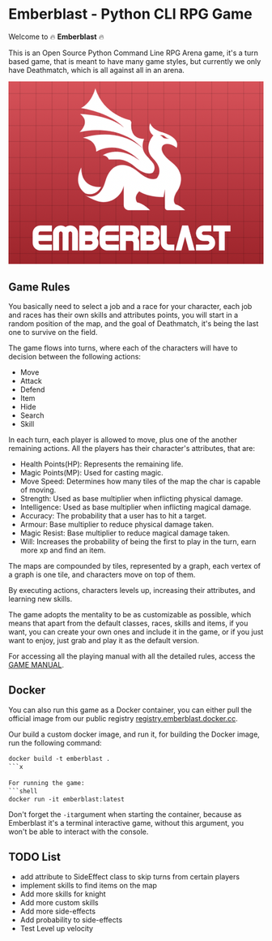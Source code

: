 # Emberblast - Python CLI RPG Game

Welcome to 🔥 **Emberblast**  🔥

This is an Open Source Python Command Line RPG Arena game, it's a turn based game, that is meant
to have many game styles, but currently we only have Deathmatch, which is all against all in an 
arena.

![emberfire](./project/img/emberblast.png)

## Game Rules

You basically need to select a job and a race for your character, each job and races
has their own skills and attributes points, you will start in a random position of the map,
and the goal of Deathmatch, it's being the last one to survive on the field.

The game flows into turns, where each of the characters will have to decision between the following actions:
- Move
- Attack
- Defend
- Item
- Hide
- Search
- Skill

In each turn, each player is allowed to move, plus one of the another remaining actions.
All the players has their character's attributes, that are:
- Health Points(HP): Represents the remaining life.
- Magic Points(MP): Used for casting magic.
- Move Speed: Determines how many tiles of the map the char is capable of moving.
- Strength: Used as base multiplier when inflicting physical damage.
- Intelligence: Used as base multiplier when inflicting magical damage.
- Accuracy: The probability that a user has to hit a target.
- Armour: Base multiplier to reduce physical damage taken.
- Magic Resist: Base multiplier to reduce magical damage taken.
- Will: Increases the probability of being the first to play in the turn, earn more xp and find an item.

The maps are compounded by tiles, represented by a graph, each vertex of a graph is one tile, and characters move on top of them.

By executing actions, characters levels up, increasing their attributes, and learning new skills.

The game adopts the mentality to be as customizable as possible, which means that apart from the 
default classes, races, skills and items, if you want, you can create your own ones and include it 
in the game, or if you just want to enjoy, just grab and play it as the default version.

For accessing all the playing manual with all the detailed rules, access the [GAME MANUAL]().

## Docker

You can also run this game as a Docker container, you can either pull the official image from our public registry
[registry.emberblast.docker.cc](registry.emberblast.docker.cc).

Our build a custom docker image, and run it, for building the Docker image, run the following command:
```shell
docker build -t emberblast .
```x

For running the game:
```shell
docker run -it emberblast:latest
```

Don't forget the ```-it```argument when starting the container, because as Emberblast it's a
terminal interactive game, without this argument, you won't be able to interact with the console.

## TODO List

- add attribute to SideEffect class to skip turns from certain players
- implement skills to find items on the map
- Add more skills for knight
- Add more custom skills
- Add more side-effects
- Add probability to side-effects
- Test Level up velocity

